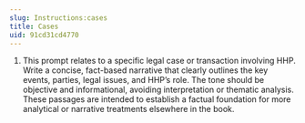 ```yaml
---
slug: Instructions:cases
title: Cases
uid: 91cd31cd4770
---
```


1. This prompt relates to a specific legal case or transaction involving HHP. Write a concise, fact-based narrative that clearly outlines the key events, parties, legal issues, and HHP’s role. The tone should be objective and informational, avoiding interpretation or thematic analysis. These passages are intended to establish a factual foundation for more analytical or narrative treatments elsewhere in the book.